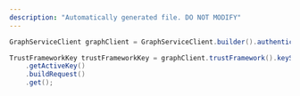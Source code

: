 ```yaml
---
description: "Automatically generated file. DO NOT MODIFY"
---
```

<!-- markdownlint-disable MD041 -->

```java
GraphServiceClient graphClient = GraphServiceClient.builder().authenticationProvider( authProvider ).buildClient();

TrustFrameworkKey trustFrameworkKey = graphClient.trustFramework().keySets("{id}")
    .getActiveKey()
    .buildRequest()
    .get();
```
